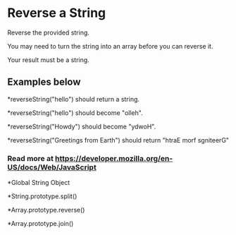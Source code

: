 # Reverse a String

Reverse the provided string.

You may need to turn the string into an array before you can reverse it.

Your result must be a string.

## Examples below

*reverseString("hello") should return a string.

*reverseString("hello") should become "olleh".

*reverseString("Howdy") should become "ydwoH".

*reverseString("Greetings from Earth") should return "htraE morf sgniteerG"

### Read more at <https://developer.mozilla.org/en-US/docs/Web/JavaScript>

*Global String Object

*String.prototype.split()

*Array.prototype.reverse()

*Array.prototype.join()